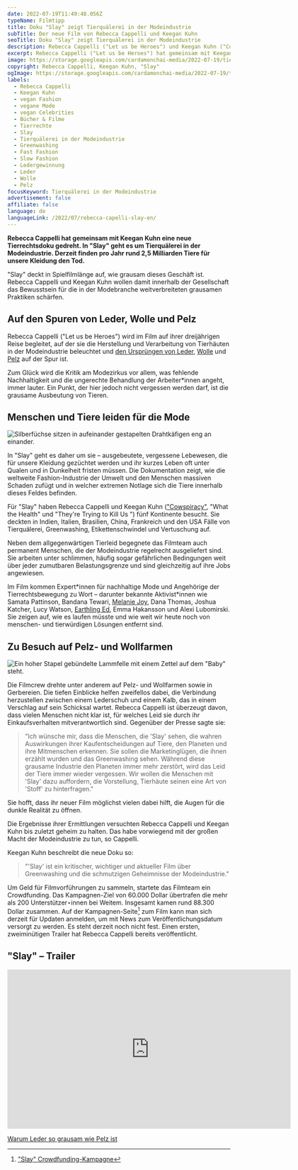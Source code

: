 ```yaml
---
date: 2022-07-19T11:49:48.056Z
typeName: Filmtipp
title: Doku "Slay" zeigt Tierquälerei in der Modeindustrie
subTitle: Der neue Film von Rebecca Cappelli und Keegan Kuhn
seoTitle: Doku "Slay" zeigt Tierquälerei in der Modeindustrie
description: Rebecca Cappelli ("Let us be Heroes") und Keegan Kuhn ("Cowspiracy") haben eine neue Tierrechtsdoku gedreht. In "Slay" geht es um Tierquälerei in der Modeindustrie.
excerpt: Rebecca Cappelli ("Let us be Heroes") hat gemeinsam mit Keegan Kuhn ("Cowspiracy", "What the Health" und "They're Trying to Kill Us ") eine neue Tierrechtsdoku gedreht. In "Slay" geht es um Tierquälerei in der Modeindustrie. Derzeit finden pro Jahr rund 2,5 Milliarden Tiere für unsere Kleidung den Tod.
image: https://storage.googleapis.com/cardamonchai-media/2022-07-19/tierquaelerei-in-der-modeindustrie-rebecca-cappelli-leather-made-in-tuscany-jpeg-imagine-080808_4b4332_1024_768/640.webp
copyright: Rebecca Cappelli, Keegan Kuhn, "Slay"
ogImage: https://storage.googleapis.com/cardamonchai-media/2022-07-19/tierquaelerei-in-der-modeindustrie-rebecca-cappelli-fb-jpeg-imagine-080808_53504a_1200_628/640.webp
labels:
  - Rebecca Cappelli
  - Keegan Kuhn
  - vegan Fashion
  - vegane Mode
  - vegan Celebrities
  - Bücher & Filme
  - Tierrechte
  - Slay
  - Tierquälerei in der Modeindustrie
  - Greenwashing
  - Fast Fashion
  - Slow Fashion
  - Ledergewinnung
  - Leder
  - Wolle
  - Pelz
focusKeyword: Tierquälerei in der Modeindustrie
advertisement: false
affiliate: false
language: de
languageLink: /2022/07/rebecca-capelli-slay-en/
---
```


**Rebecca Cappelli hat gemeinsam mit Keegan Kuhn eine neue Tierrechtsdoku gedreht. In "Slay" geht es um Tierquälerei in der Modeindustrie. Derzeit finden pro Jahr rund 2,5 Milliarden Tiere für unsere Kleidung den Tod.**

"Slay" deckt in Spielfilmlänge auf, wie grausam dieses Geschäft ist. Rebecca Cappelli und Keegan Kuhn wollen damit innerhalb der Gesellschaft das Bewusstsein für die in der Modebranche weitverbreiteten grausamen Praktiken schärfen.

## Auf den Spuren von Leder, Wolle und Pelz

Rebecca Cappelli ("Let us be Heroes") wird im Film auf ihrer dreijährigen Reise begleitet, auf der sie die Herstellung und Verarbeitung von Tierhäuten in der Modeindustrie beleuchtet und [den Ursprüngen von Leder](/2020/07/leder-pelz/), [Wolle](/2014/10/wolle-das-kann-doch-gar-nicht-so-schlimm-sein/) und [Pelz](/tag/pelz) auf der Spur ist.

Zum Glück wird die Kritik am Modezirkus vor allem, was fehlende Nachhaltigkeit und die ungerechte Behandlung der Arbeiter\*innen angeht, immer lauter. Ein Punkt, der hier jedoch nicht vergessen werden darf, ist die grausame Ausbeutung von Tieren.

## Menschen und Tiere leiden für die Mode

![Silberfüchse sitzen in aufeinander gestapelten Drahtkäfigen eng an einander.](https://storage.googleapis.com/cardamonchai-media/2022-07-19/tierquaelerei-in-der-modeindustrie-rebecca-cappelli-silverfoxes-fur-farm-china-jpeg-imagine-080808_615f71_1024_768/640.webp 'Silberfüchse auf einer Pelzfarm in China. Bild/Picture: "Slay"')

In "Slay" geht es daher um sie – ausgebeutete, vergessene Lebewesen, die für unsere Kleidung gezüchtet werden und ihr kurzes Leben oft unter Qualen und in Dunkelheit fristen müssen. Die Dokumentation zeigt, wie die weltweite Fashion-Industrie der Umwelt und den Menschen massiven Schaden zufügt und in welcher extremen Notlage sich die Tiere innerhalb dieses Feldes befinden.

Für "Slay" haben Rebecca Cappelli und Keegan Kuhn (["Cowspiracy"](/2020/04/cowspiracy-vegane-doku/), "What the Health" und "They're Trying to Kill Us ") fünf Kontinente besucht. Sie deckten in Indien, Italien, Brasilien, China, Frankreich und den USA Fälle von Tierquälerei, Greenwashing, Etikettenschwindel und Vertuschung auf.

Neben dem allgegenwärtigen Tierleid begegnete das Filmteam auch permanent Menschen, die der Modeindustrie regelrecht ausgeliefert sind. Sie arbeiten unter schlimmen, häufig sogar gefährlichen Bedingungen weit über jeder zumutbaren Belastungsgrenze und sind gleichzeitig auf ihre Jobs angewiesen.

Im Film kommen Expert\*innen für nachhaltige Mode und Angehörige der Tierrechtsbewegung zu Wort – darunter bekannte Aktivist\*innen wie Samata Pattinson, Bandana Tewari, [Melanie Joy](/2019/03/warum-wir-hunde-lieben-schweine-essen-und-kuehe-anziehen/), Dana Thomas, Joshua Katcher, Lucy Watson, [Earthling Ed](/tag/earthling-ed), Emma Hakansson und Alexi Lubomirski. Sie zeigen auf, wie es laufen müsste und wie weit wir heute noch von menschen- und tierwürdigen Lösungen entfernt sind.

## Zu Besuch auf Pelz- und Wollfarmen

![Ein hoher Stapel gebündelte Lammfelle mit einem Zettel auf dem "Baby" steht.](https://storage.googleapis.com/cardamonchai-media/2022-07-19/tierquaelerei-in-der-modeindustrie-rebecca-cappelli-baby-lamb-skin-australia-jpeg-imagine-080808_504e42_1024_768/640.webp 'Lammfell auf einer Wollfarm in Australien. Bild/Picture: "Slay"')

Die Filmcrew drehte unter anderem auf Pelz- und Wollfarmen sowie in Gerbereien. Die tiefen Einblicke helfen zweifellos dabei, die Verbindung herzustellen zwischen einem Lederschuh und einem Kalb, das in einem Verschlag auf sein Schicksal wartet. Rebecca Cappelli ist überzeugt davon, dass vielen Menschen nicht klar ist, für welches Leid sie durch ihr Einkaufsverhalten mitverantwortlich sind. Gegenüber der Presse sagte sie:

> "Ich wünsche mir, dass die Menschen, die 'Slay' sehen, die wahren Auswirkungen ihrer Kaufentscheidungen auf Tiere, den Planeten und ihre Mitmenschen erkennen. Sie sollen die Marketinglügen, die ihnen erzählt wurden und das Greenwashing sehen. Während diese grausame Industrie den Planeten immer mehr zerstört, wird das Leid der Tiere immer wieder vergessen. Wir wollen die Menschen mit 'Slay' dazu auffordern, die Vorstellung, Tierhäute seinen eine Art von 'Stoff' zu hinterfragen."

Sie hofft, dass ihr neuer Film möglichst vielen dabei hilft, die Augen für die dunkle Realität zu öffnen.

Die Ergebnisse ihrer Ermittlungen versuchten Rebecca Cappelli und Keegan Kuhn bis zuletzt geheim zu halten. Das habe vorwiegend mit der großen Macht der Modeindustrie zu tun, so Cappelli.

Keegan Kuhn beschreibt die neue Doku so:

> "'Slay' ist ein kritischer, wichtiger und aktueller Film über Greenwashing und die schmutzigen Geheimnisse der Modeindustrie."

Um Geld für Filmvorführungen zu sammeln, startete das Filmteam ein Crowdfunding. Das Kampagnen-Ziel von 60.000 Dollar übertrafen die mehr als 200 Unterstützer⋆innen bei Weitem. Insgesamt kamen rund 88.300 Dollar zusammen. Auf der Kampagnen-Seite[^1] zum Film kann man sich derzeit für Updaten anmelden, um mit News zum Veröffentlichungsdatum versorgt zu werden. Es steht derzeit noch nicht fest. Einen ersten, zweiminütigen Trailer hat Rebecca Cappelli bereits veröffentlicht.

## "Slay" – Trailer

<iframe
  title="vimeo-player"
  src="https://player.vimeo.com/video/705023166?h=3e14a9a577"
  width="640"
  height="360"
  frameborder="0"
  allowfullscreen
></iframe>

[Warum Leder so grausam wie Pelz ist](/2020/07/leder-pelz/)

[^1]: ["Slay" Crowdfunding-Kampagne](https://igg.me/at/slay/x#/)
